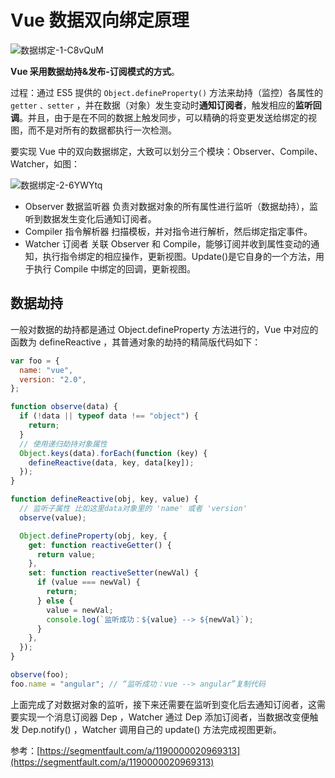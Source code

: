 # Vue 数据双向绑定原理

![数据绑定-1-C8vQuM](https://cdn.jsdelivr.net/gh/DreamCats/imgs@main/uPic/数据绑定-1-C8vQuM.png)

**Vue 采用数据劫持&发布-订阅模式的方式**。

过程：通过 ES5 提供的 `Object.defineProperty()` 方法来劫持（监控）各属性的 `getter` `、setter` ，并在数据（对象）发生变动时**通知订阅者**，触发相应的**监听回调**。并且，由于是在不同的数据上触发同步，可以精确的将变更发送给绑定的视图，而不是对所有的数据都执行一次检测。

要实现 Vue 中的双向数据绑定，大致可以划分三个模块：Observer、Compile、Watcher，如图：

![数据绑定-2-6YWYtq](https://cdn.jsdelivr.net/gh/DreamCats/imgs@main/uPic/数据绑定-2-6YWYtq.png)

- Observer 数据监听器
  负责对数据对象的所有属性进行监听（数据劫持），监听到数据发生变化后通知订阅者。
- Compiler 指令解析器
  扫描模板，并对指令进行解析，然后绑定指定事件。
- Watcher 订阅者
  关联 Observer 和 Compile，能够订阅并收到属性变动的通知，执行指令绑定的相应操作，更新视图。Update()是它自身的一个方法，用于执行 Compile 中绑定的回调，更新视图。

## 数据劫持

一般对数据的劫持都是通过 Object.defineProperty 方法进行的，Vue 中对应的函数为 defineReactive ，其普通对象的劫持的精简版代码如下：

```js
var foo = {
  name: "vue",
  version: "2.0",
};

function observe(data) {
  if (!data || typeof data !== "object") {
    return;
  }
  // 使用递归劫持对象属性
  Object.keys(data).forEach(function (key) {
    defineReactive(data, key, data[key]);
  });
}

function defineReactive(obj, key, value) {
  // 监听子属性 比如这里data对象里的 'name' 或者 'version'
  observe(value);

  Object.defineProperty(obj, key, {
    get: function reactiveGetter() {
      return value;
    },
    set: function reactiveSetter(newVal) {
      if (value === newVal) {
        return;
      } else {
        value = newVal;
        console.log(`监听成功：${value} --> ${newVal}`);
      }
    },
  });
}

observe(foo);
foo.name = "angular"; // “监听成功：vue --> angular”复制代码
```

上面完成了对数据对象的监听，接下来还需要在监听到变化后去通知订阅者，这需要实现一个消息订阅器 Dep ，Watcher 通过 Dep 添加订阅者，当数据改变便触发 Dep.notify() ，Watcher 调用自己的 update() 方法完成视图更新。

参考：[https://segmentfault.com/a/1190000020969313](https://segmentfault.com/a/1190000020969313)
